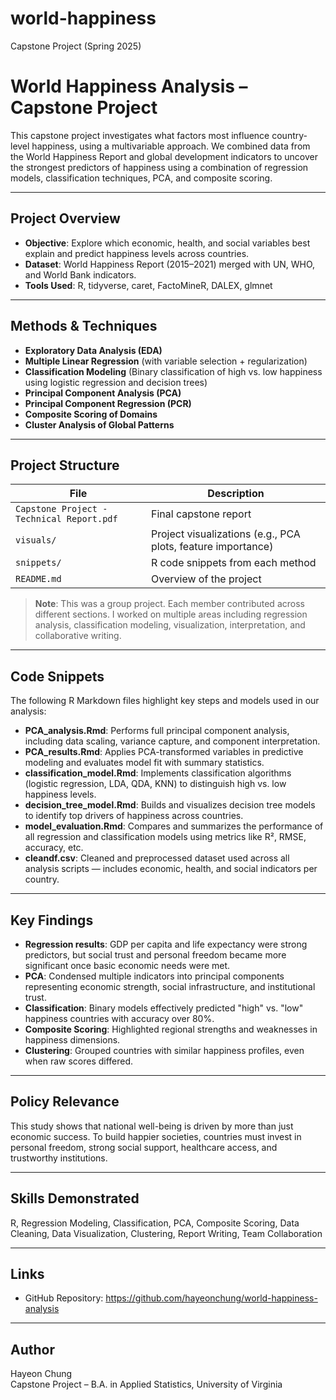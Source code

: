 # world-happiness
Capstone Project (Spring 2025)

# World Happiness Analysis – Capstone Project

This capstone project investigates what factors most influence country-level happiness, using a multivariable approach. We combined data from the World Happiness Report and global development indicators to uncover the strongest predictors of happiness using a combination of regression models, classification techniques, PCA, and composite scoring.

---

## Project Overview

- **Objective**: Explore which economic, health, and social variables best explain and predict happiness levels across countries.
- **Dataset**: World Happiness Report (2015–2021) merged with UN, WHO, and World Bank indicators.
- **Tools Used**: R, tidyverse, caret, FactoMineR, DALEX, glmnet

---

## Methods & Techniques

-  **Exploratory Data Analysis (EDA)**
-  **Multiple Linear Regression** (with variable selection + regularization)
-  **Classification Modeling** (Binary classification of high vs. low happiness using logistic regression and decision trees)
-  **Principal Component Analysis (PCA)**
-  **Principal Component Regression (PCR)**
-  **Composite Scoring of Domains**
-  **Cluster Analysis of Global Patterns**

---

## Project Structure

| File | Description |
|------|-------------|
| `Capstone Project - Technical Report.pdf` | Final capstone report |
| `visuals/` | Project visualizations (e.g., PCA plots, feature importance) |
| `snippets/` | R code snippets from each method |
| `README.md` | Overview of the project |

> **Note**: This was a group project. Each member contributed across different sections. I worked on multiple areas including regression analysis, classification modeling, visualization, interpretation, and collaborative writing.

---
## Code Snippets

The following R Markdown files highlight key steps and models used in our analysis:

- **PCA_analysis.Rmd**: Performs full principal component analysis, including data scaling, variance capture, and component interpretation.
- **PCA_results.Rmd**: Applies PCA-transformed variables in predictive modeling and evaluates model fit with summary statistics.
- **classification_model.Rmd**: Implements classification algorithms (logistic regression, LDA, QDA, KNN) to distinguish high vs. low happiness levels.
- **decision_tree_model.Rmd**: Builds and visualizes decision tree models to identify top drivers of happiness across countries.
- **model_evaluation.Rmd**: Compares and summarizes the performance of all regression and classification models using metrics like R², RMSE, accuracy, etc.
- **cleandf.csv**: Cleaned and preprocessed dataset used across all analysis scripts — includes economic, health, and social indicators per country.

---

## Key Findings

- **Regression results**: GDP per capita and life expectancy were strong predictors, but social trust and personal freedom became more significant once basic economic needs were met.
- **PCA**: Condensed multiple indicators into principal components representing economic strength, social infrastructure, and institutional trust.
- **Classification**: Binary models effectively predicted "high" vs. "low" happiness countries with accuracy over 80%.
- **Composite Scoring**: Highlighted regional strengths and weaknesses in happiness dimensions.
- **Clustering**: Grouped countries with similar happiness profiles, even when raw scores differed.

---

## Policy Relevance

This study shows that national well-being is driven by more than just economic success. To build happier societies, countries must invest in personal freedom, strong social support, healthcare access, and trustworthy institutions.

---

## Skills Demonstrated

R, Regression Modeling, Classification, PCA, Composite Scoring, Data Cleaning, Data Visualization, Clustering, Report Writing, Team Collaboration

---

## Links

-  GitHub Repository: https://github.com/hayeonchung/world-happiness-analysis

---

## Author

Hayeon Chung  
Capstone Project – B.A. in Applied Statistics, University of Virginia
